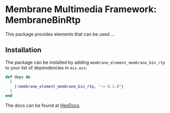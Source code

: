 # Membrane Multimedia Framework: MembraneBinRtp

This package provides elements that can be used ...

## Installation

The package can be installed by adding `membrane_element_membrane_bin_rtp` to your list of dependencies in `mix.exs`:

```elixir
def deps do
  [
    {:membrane_element_membrane_bin_rtp, "~> 0.1.0"}
  ]
end
```

The docs can be found at [HexDocs](https://hexdocs.pm/membrane_element_membrane_bin_rtp).
